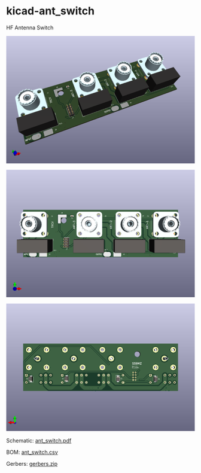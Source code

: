 # kicad-ant_switch
HF Antenna Switch


![alt text](PL_switch_3d.png)

![alt text](PL_switch_top.png)

![alt text](PL_switch_bot.png)

Schematic:
[ant_switch.pdf](PL_switch.pdf)

BOM:
[ant_switch.csv](PL_switch.csv)

Gerbers:
[gerbers.zip](https://github.com/s59mz/kicad-ant_switch/raw/main/gerbers.zip)
